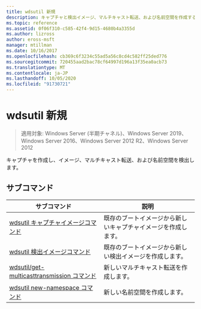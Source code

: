 ```yaml
---
title: wdsutil 新規
description: キャプチャと検出イメージ、マルチキャスト転送、および名前空間を作成する wdsutil new のリファレンス記事です。
ms.topic: reference
ms.assetid: 0f06f310-c585-42f4-9d15-4680b4a3355d
ms.author: lizross
author: eross-msft
manager: mtillman
ms.date: 10/16/2017
ms.openlocfilehash: cb369c6f3234c55ad5a56c8cd4c582ff25ded776
ms.sourcegitcommit: 720455aad2bac78cf64997d196a13f35ea0acb73
ms.translationtype: MT
ms.contentlocale: ja-JP
ms.lasthandoff: 10/05/2020
ms.locfileid: "91730721"
---
```

# <a name="wdsutil-new"></a>wdsutil 新規

> 適用対象: Windows Server (半期チャネル)、Windows Server 2019、Windows Server 2016、Windows Server 2012 R2、Windows Server 2012

キャプチャを作成し、イメージ、マルチキャスト転送、および名前空間を検出します。

## <a name="subcommands"></a>サブコマンド
|サブコマンド|説明|
|-------|--------|
|[wdsutil キャプチャイメージコマンド](wdsutil-new-captureimage.md)|既存のブートイメージから新しいキャプチャイメージを作成します。|
|[wdsutil 検出イメージコマンド](wdsutil-new-discoverimage.md)|既存のブートイメージから新しい検出イメージを作成します。|
|[wdsutil/get-multicasttransmission コマンド](wdsutil-new-multicasttransmission.md)|新しいマルチキャスト転送を作成します。|
|[wdsutil new-namespace コマンド](wdsutil-new-namespace.md)|新しい名前空間を作成します。|
